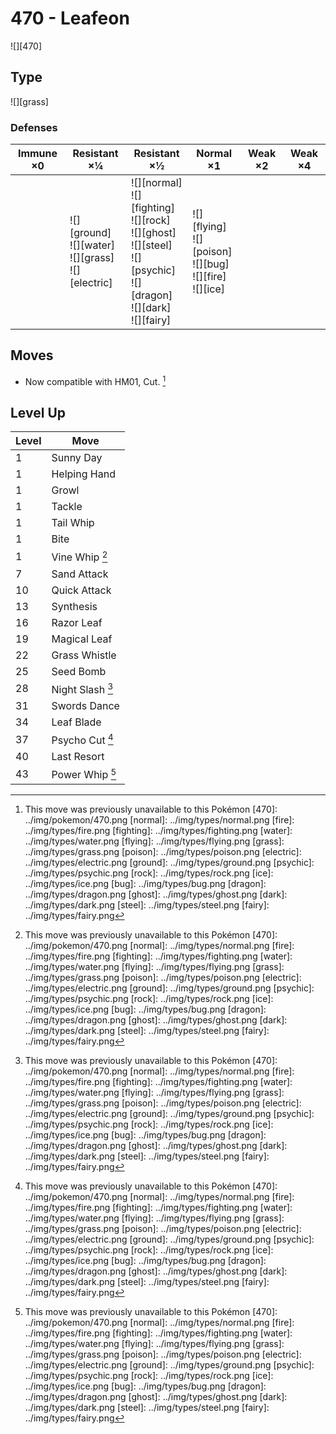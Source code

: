 # 470 - Leafeon
![][470]

## Type

![][grass]

### Defenses

Immune ×0 | Resistant ×¼ | Resistant ×½ | Normal ×1 | Weak ×2 | Weak ×4
---       | ---          | ---          | ---       | ---     | ---
| | ![][ground]<br> ![][water]<br> ![][grass]<br> ![][electric]<br> | ![][normal]<br> ![][fighting]<br> ![][rock]<br> ![][ghost]<br> ![][steel]<br> ![][psychic]<br> ![][dragon]<br> ![][dark]<br> ![][fairy]<br> | ![][flying]<br> ![][poison]<br> ![][bug]<br> ![][fire]<br> ![][ice]<br> | | 

## Moves

 - Now compatible with HM01, Cut. [^1]

## Level Up

Level | Move
---   | ---
  1   | Sunny Day
  1   | Helping Hand
  1   | Growl
  1   | Tackle
  1   | Tail Whip
  1   | Bite
  1   | Vine Whip [^1]
  7   | Sand Attack
 10   | Quick Attack
 13   | Synthesis
 16   | Razor Leaf
 19   | Magical Leaf
 22   | Grass Whistle
 25   | Seed Bomb
 28   | Night Slash [^1]
 31   | Swords Dance
 34   | Leaf Blade
 37   | Psycho Cut [^1]
 40   | Last Resort
 43   | Power Whip [^1]

[^1]: This move was previously unavailable to this Pokémon
[470]: ../img/pokemon/470.png
[normal]: ../img/types/normal.png
[fire]: ../img/types/fire.png
[fighting]: ../img/types/fighting.png
[water]: ../img/types/water.png
[flying]: ../img/types/flying.png
[grass]: ../img/types/grass.png
[poison]: ../img/types/poison.png
[electric]: ../img/types/electric.png
[ground]: ../img/types/ground.png
[psychic]: ../img/types/psychic.png
[rock]: ../img/types/rock.png
[ice]: ../img/types/ice.png
[bug]: ../img/types/bug.png
[dragon]: ../img/types/dragon.png
[ghost]: ../img/types/ghost.png
[dark]: ../img/types/dark.png
[steel]: ../img/types/steel.png
[fairy]: ../img/types/fairy.png
